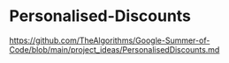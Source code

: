 # Personalised-Discounts
https://github.com/TheAlgorithms/Google-Summer-of-Code/blob/main/project_ideas/PersonalisedDiscounts.md
